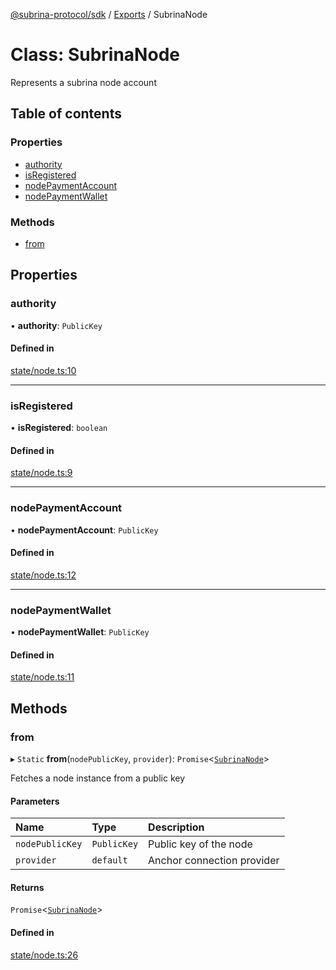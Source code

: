 [@subrina-protocol/sdk](../README.md) / [Exports](../modules.md) / SubrinaNode

# Class: SubrinaNode

Represents a subrina node account

## Table of contents

### Properties

- [authority](SubrinaNode.md#authority)
- [isRegistered](SubrinaNode.md#isregistered)
- [nodePaymentAccount](SubrinaNode.md#nodepaymentaccount)
- [nodePaymentWallet](SubrinaNode.md#nodepaymentwallet)

### Methods

- [from](SubrinaNode.md#from)

## Properties

### authority

• **authority**: `PublicKey`

#### Defined in

[state/node.ts:10](https://github.com/subrina-protocol/subrina-sdk/blob/9b2be85/src/state/node.ts#L10)

___

### isRegistered

• **isRegistered**: `boolean`

#### Defined in

[state/node.ts:9](https://github.com/subrina-protocol/subrina-sdk/blob/9b2be85/src/state/node.ts#L9)

___

### nodePaymentAccount

• **nodePaymentAccount**: `PublicKey`

#### Defined in

[state/node.ts:12](https://github.com/subrina-protocol/subrina-sdk/blob/9b2be85/src/state/node.ts#L12)

___

### nodePaymentWallet

• **nodePaymentWallet**: `PublicKey`

#### Defined in

[state/node.ts:11](https://github.com/subrina-protocol/subrina-sdk/blob/9b2be85/src/state/node.ts#L11)

## Methods

### from

▸ `Static` **from**(`nodePublicKey`, `provider`): `Promise`<[`SubrinaNode`](SubrinaNode.md)\>

Fetches a node instance from a public key

#### Parameters

| Name | Type | Description |
| :------ | :------ | :------ |
| `nodePublicKey` | `PublicKey` | Public key of the node |
| `provider` | `default` | Anchor connection provider |

#### Returns

`Promise`<[`SubrinaNode`](SubrinaNode.md)\>

#### Defined in

[state/node.ts:26](https://github.com/subrina-protocol/subrina-sdk/blob/9b2be85/src/state/node.ts#L26)
